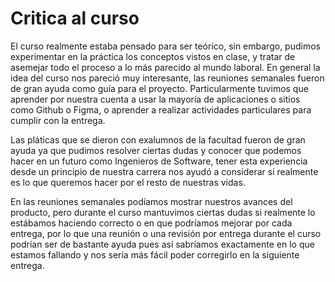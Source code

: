 # Critica al curso
El curso realmente estaba pensado para ser teórico, sin embargo, pudimos experimentar en la práctica los conceptos vistos en clase, y tratar de asemejar todo el proceso a lo más parecido al mundo laboral. En general la idea del curso nos pareció muy interesante, las reuniones semanales fueron de gran ayuda como guía para el proyecto. Particularmente tuvimos que aprender por nuestra cuenta a usar la mayoría de aplicaciones o sitios como Github o Figma, o aprender a realizar actividades particulares para cumplir con la entrega.

Las pláticas que se dieron con exalumnos de la facultad fueron de gran ayuda ya que pudimos resolver ciertas dudas y conocer que podemos hacer en un futuro como Ingenieros de Software, tener esta experiencia desde un principio de nuestra carrera nos ayudó a considerar si realmente es lo que queremos hacer por el resto de nuestras vidas.

En las reuniones semanales podíamos mostrar nuestros avances del producto, pero durante el curso mantuvimos ciertas dudas si realmente lo estábamos haciendo correcto o en que podríamos mejorar por cada entrega, por lo que una reunión o una revisión por entrega durante el curso podrían ser de bastante ayuda pues así sabríamos exactamente en lo que estamos fallando y nos sería más fácil poder corregirlo en la siguiente entrega.
